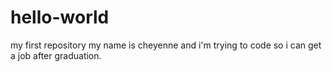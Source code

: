 # hello-world
my first repository
my name is cheyenne and i'm trying to code so i can get a job after graduation.
